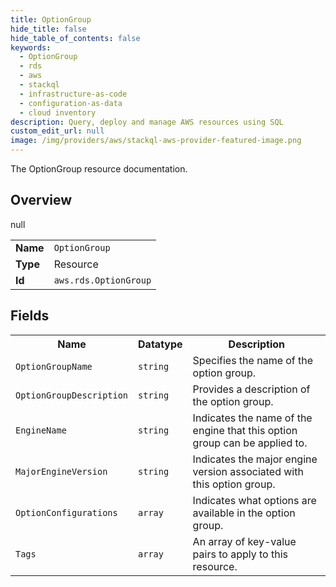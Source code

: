 ```yaml
---
title: OptionGroup
hide_title: false
hide_table_of_contents: false
keywords:
  - OptionGroup
  - rds
  - aws
  - stackql
  - infrastructure-as-code
  - configuration-as-data
  - cloud inventory
description: Query, deploy and manage AWS resources using SQL
custom_edit_url: null
image: /img/providers/aws/stackql-aws-provider-featured-image.png
---
```

The OptionGroup resource documentation.

## Overview
<table><tbody>
<tr><td><b>Name</b></td><td><code>OptionGroup</code></td></tr>
<tr><td><b>Type</b></td><td>Resource</td></tr>
null
<tr><td><b>Id</b></td><td><code>aws.rds.OptionGroup</code></td></tr>
</tbody></table>

## Fields
<table><tbody>
<tr><th>Name</th><th>Datatype</th><th>Description</th></tr>
<tr><td><code>OptionGroupName</code></td><td><code>string</code></td><td>Specifies the name of the option group.</td></tr><tr><td><code>OptionGroupDescription</code></td><td><code>string</code></td><td>Provides a description of the option group.</td></tr><tr><td><code>EngineName</code></td><td><code>string</code></td><td>Indicates the name of the engine that this option group can be applied to.</td></tr><tr><td><code>MajorEngineVersion</code></td><td><code>string</code></td><td>Indicates the major engine version associated with this option group.</td></tr><tr><td><code>OptionConfigurations</code></td><td><code>array</code></td><td>Indicates what options are available in the option group.</td></tr><tr><td><code>Tags</code></td><td><code>array</code></td><td>An array of key-value pairs to apply to this resource.</td></tr>
</tbody></table>
